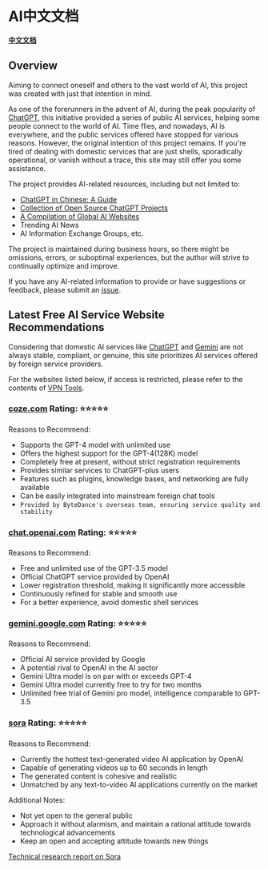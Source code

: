 # AI中文文档

 **[中文文档](./README-zh.md)**

## Overview

Aiming to connect oneself and others to the vast world of AI, this project was created with just that intention in mind.

As one of the forerunners in the advent of AI, during the peak popularity of [ChatGPT](https://chat.openai.com/), this initiative provided a series of public AI services, helping some people connect to the world of AI. Time flies, and nowadays, AI is everywhere, and the public services offered have stopped for various reasons. However, the original intention of this project remains. If you're tired of dealing with domestic services that are just shells, sporadically operational, or vanish without a trace, this site may still offer you some assistance.

The project provides AI-related resources, including but not limited to:

- [ChatGPT in Chinese: A Guide](./home/chatgptPrompts.md)
- [Collection of Open Source ChatGPT Projects](./home/awesome-open-gpt.md)
- [A Compilation of Global AI Websites](./home/navigation.md)
- Trending AI News
- AI Information Exchange Groups, etc.

The project is maintained during business hours, so there might be omissions, errors, or suboptimal experiences, but the author will strive to continually optimize and improve.

If you have any AI-related information to provide or have suggestions or feedback, please submit an [issue](https://github.com/xxxily/hello-ai/issues).

## Latest Free AI Service Website Recommendations

Considering that domestic AI services like [ChatGPT](https://chat.openai.com/) and [Gemini](https://gemini.google.com) are not always stable, compliant, or genuine, this site prioritizes AI services offered by foreign service providers.

For the websites listed below, if access is restricted, please refer to the contents of [VPN Tools](./home/airport.md).

### [coze.com](https://www.coze.com/) Rating: ⭐⭐⭐⭐⭐

Reasons to Recommend:

- Supports the GPT-4 model with unlimited use
- Offers the highest support for the GPT-4(128K) model
- Completely free at present, without strict registration requirements
- Provides similar services to ChatGPT-plus users
- Features such as plugins, knowledge bases, and networking are fully available
- Can be easily integrated into mainstream foreign chat tools
- `Provided by ByteDance's overseas team, ensuring service quality and stability`



### [chat.openai.com](https://chat.openai.com/) Rating: ⭐⭐⭐⭐⭐

Reasons to Recommend:

- Free and unlimited use of the GPT-3.5 model
- Official ChatGPT service provided by OpenAI
- Lower registration threshold, making it significantly more accessible
- Continuously refined for stable and smooth use
- For a better experience, avoid domestic shell services

### [gemini.google.com](https://gemini.google.com/) Rating: ⭐⭐⭐⭐⭐

Reasons to Recommend:

- Official AI service provided by Google
- A potential rival to OpenAI in the AI sector
- Gemini Ultra model is on par with or exceeds GPT-4
- Gemini Ultra model currently free to try for two months
- Unlimited free trial of Gemini pro model, intelligence comparable to GPT-3.5

### [sora](https://openai.com/sora) Rating: ⭐⭐⭐⭐⭐

Reasons to Recommend:

- Currently the hottest text-generated video AI application by OpenAI
- Capable of generating videos up to 60 seconds in length
- The generated content is cohesive and realistic
- Unmatched by any text-to-video AI applications currently on the market

Additional Notes:

- Not yet open to the general public
- Approach it without alarmism, and maintain a rational attitude towards technological advancements
- Keep an open and accepting attitude towards new things

[Technical research report on Sora](https://openai.com/research/video-generation-models-as-world-simulators)

